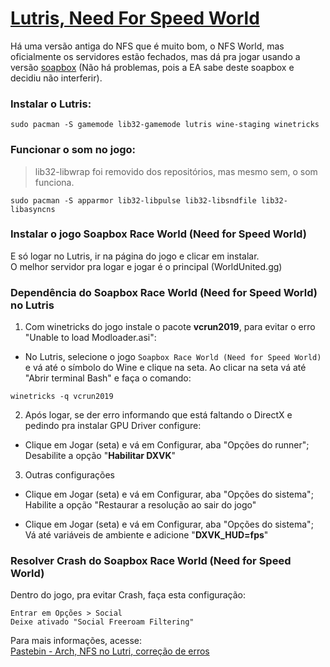 # [Lutris, Need For Speed World](https://lutris.net/games/soapbox-race-world-need-for-speed-world/)  

Há uma versão antiga do NFS que é muito bom, o NFS World, mas oficialmente os servidores estão fechados, mas dá pra jogar usando a versão [soapbox](https://soapboxrace.world/) (Não há problemas, pois a EA sabe deste soapbox e decidiu não interferir).  

### Instalar o Lutris:  

```
sudo pacman -S gamemode lib32-gamemode lutris wine-staging winetricks
```

### Funcionar o som no jogo:  

> lib32-libwrap foi removido dos repositórios, mas mesmo sem, o som funciona.  

```
sudo pacman -S apparmor lib32-libpulse lib32-libsndfile lib32-libasyncns
```

### Instalar o jogo  Soapbox Race World (Need for Speed World)  

E só logar no Lutris, ir na página do jogo e clicar em instalar.  
O melhor servidor pra logar e jogar é o principal (WorldUnited.gg)  

### Dependência do Soapbox Race World (Need for Speed World) no Lutris  

1) Com winetricks do jogo instale o pacote **vcrun2019**, para evitar o erro "Unable to load Modloader.asi":  

* No Lutris, selecione o jogo `Soapbox Race World (Need for Speed World)` e vá até o símbolo do Wine e clique na seta.
Ao clicar na seta vá até "Abrir terminal Bash" e faça o comando:

```
winetricks -q vcrun2019
```

2) Após logar, se der erro informando que está faltando o DirectX e pedindo pra instalar GPU Driver configure:  

* Clique em Jogar (seta) e vá em Configurar, aba "Opções do runner";  
Desabilite a opção "**Habilitar DXVK**"  

3) Outras configurações  

* Clique em Jogar (seta) e vá em Configurar, aba "Opções do sistema";  
Habilite a opção "Restaurar a resolução ao sair do jogo"  

* Clique em Jogar (seta) e vá em Configurar, aba "Opções do sistema";  
Vá até variáveis de ambiente e adicione "**DXVK_HUD=fps**"  

### Resolver Crash do Soapbox Race World (Need for Speed World)  

Dentro do jogo, pra evitar Crash, faça esta configuração:

```
Entrar em Opções > Social
Deixe ativado "Social Freeroam Filtering"
```

Para mais informações, acesse:  
[Pastebin - Arch, NFS no Lutri, correção de erros](https://pastebin.com/1pVqZjFE)
